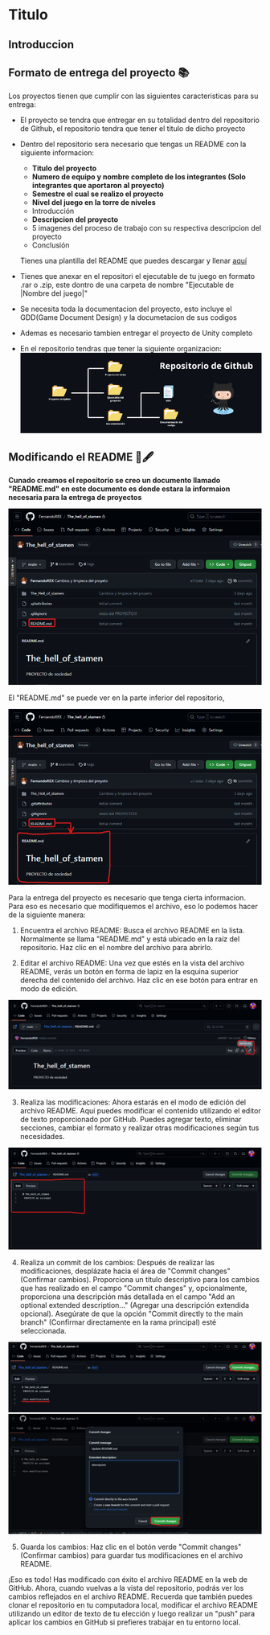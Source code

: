 # Titulo

## Introduccion

## Formato de entrega del proyecto 📚

Los proyectos tienen que cumplir con las siguientes caracteristicas para su entrega:

* El proyecto se tendra que entregar en su totalidad dentro del repositorio de Github, el repositorio tendra que tener el titulo de dicho proyecto

* Dentro del repositorio sera necesario que tengas un README con la siguiente informacion:
    * **Titulo del proyecto**
    * **Numero de equipo y nombre completo de los integrantes (Solo integrantes que aportaron al proyecto)**
    * **Semestre el cual se realizo el proyecto**
    * **Nivel del juego en la torre de niveles**
    * Introducción
    * **Descripcion del proyecto**
    * 5 imagenes del proceso de trabajo con su respectiva descripcion del proyecto
    * Conclusión

    Tienes una plantilla del README que puedes descargar y llenar [aquí]()

* Tienes que anexar en el repositori el ejecutable de tu juego en formato .rar o .zip, este dontro de una carpeta de nombre "Ejecutable de |Nombre del juego|"

* Se necesita toda la documentacion del proyecto, esto incluye el GDD(Game Document Design) y la documetacion de sus codigos

* Ademas es necesario tambien entregar el proyecto de Unity completo

* En el repositorio tendras que tener la siguiente organizacion:
    ![Imagen del readme](img/img7.png)


## Modificando el README 📖🖋
**Cunado creamos el repositorio se creo un documento llamado "README.md" en este documento es donde estara la informaion necesaria para la entrega de proyectos**

![Imagen del readme](img/img1.png)

El "README.md" se puede ver en la parte inferior del repositorio, 

![Imagen del readme](img/img2.png)

Para la entrega del proyecto es necesario que tenga cierta informacion. Para eso es necesario que modifiquemos el archivo, eso lo podemos hacer de la siguiente manera:

1. Encuentra el archivo README: Busca el archivo README en la lista. Normalmente se llama "README.md" y está ubicado en la raíz del repositorio. Haz clic en el nombre del archivo para abrirlo.

2. Editar el archivo README: Una vez que estés en la vista del archivo README, verás un botón en forma de lapiz en la esquina superior derecha del contenido del archivo. Haz clic en ese botón para entrar en modo de edición.

![Imagen del readme](img/img3.png)

3. Realiza las modificaciones: Ahora estarás en el modo de edición del archivo README. Aquí puedes modificar el contenido utilizando el editor de texto proporcionado por GitHub. Puedes agregar texto, eliminar secciones, cambiar el formato y realizar otras modificaciones según tus necesidades.

![Imagen del readme](img/img4.png)

4. Realiza un commit de los cambios: Después de realizar las modificaciones, desplázate hacia el área de "Commit changes" (Confirmar cambios). Proporciona un título descriptivo para los cambios que has realizado en el campo "Commit changes" y, opcionalmente, proporciona una descripción más detallada en el campo "Add an optional extended description..." (Agregar una descripción extendida opcional). Asegúrate de que la opción "Commit directly to the main branch" (Confirmar directamente en la rama principal) esté seleccionada.

![Imagen del readme](img/img5.png)
![Imagen del readme](img/img6.png)

5. Guarda los cambios: Haz clic en el botón verde "Commit changes" (Confirmar cambios) para guardar tus modificaciones en el archivo README.

¡Eso es todo! Has modificado con éxito el archivo README en la web de GitHub. Ahora, cuando vuelvas a la vista del repositorio, podrás ver los cambios reflejados en el archivo README. Recuerda que también puedes clonar el repositorio en tu computadora local, modificar el archivo README utilizando un editor de texto de tu elección y luego realizar un "push" para aplicar los cambios en GitHub si prefieres trabajar en tu entorno local.

